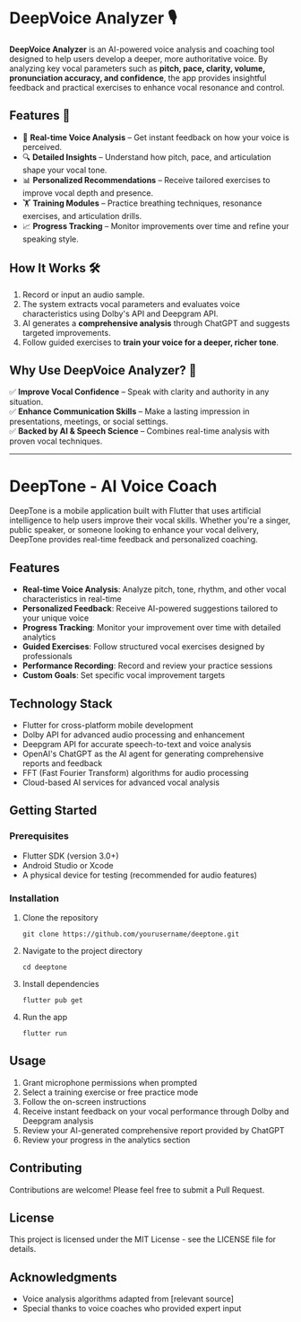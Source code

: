 # **DeepVoice Analyzer** 🎙️  

**DeepVoice Analyzer** is an AI-powered voice analysis and coaching tool designed to help users develop a deeper, more authoritative voice. By analyzing key vocal parameters such as **pitch, pace, clarity, volume, pronunciation accuracy, and confidence**, the app provides insightful feedback and practical exercises to enhance vocal resonance and control.  

## **Features** 🚀  

- 🎤 **Real-time Voice Analysis** – Get instant feedback on how your voice is perceived.  
- 🔍 **Detailed Insights** – Understand how pitch, pace, and articulation shape your vocal tone.  
- 📊 **Personalized Recommendations** – Receive tailored exercises to improve vocal depth and presence.  
- 🏋️ **Training Modules** – Practice breathing techniques, resonance exercises, and articulation drills.  
- 📈 **Progress Tracking** – Monitor improvements over time and refine your speaking style.  

## **How It Works** 🛠️  

1. Record or input an audio sample.  
2. The system extracts vocal parameters and evaluates voice characteristics using Dolby's API and Deepgram API.  
3. AI generates a **comprehensive analysis** through ChatGPT and suggests targeted improvements.  
4. Follow guided exercises to **train your voice for a deeper, richer tone**.  

## **Why Use DeepVoice Analyzer?** 🤔  

✅ **Improve Vocal Confidence** – Speak with clarity and authority in any situation.  
✅ **Enhance Communication Skills** – Make a lasting impression in presentations, meetings, or social settings.  
✅ **Backed by AI & Speech Science** – Combines real-time analysis with proven vocal techniques.  

---

# DeepTone - AI Voice Coach

DeepTone is a mobile application built with Flutter that uses artificial intelligence to help users improve their vocal skills. Whether you're a singer, public speaker, or someone looking to enhance your vocal delivery, DeepTone provides real-time feedback and personalized coaching.

## Features

- **Real-time Voice Analysis**: Analyze pitch, tone, rhythm, and other vocal characteristics in real-time
- **Personalized Feedback**: Receive AI-powered suggestions tailored to your unique voice
- **Progress Tracking**: Monitor your improvement over time with detailed analytics
- **Guided Exercises**: Follow structured vocal exercises designed by professionals
- **Performance Recording**: Record and review your practice sessions
- **Custom Goals**: Set specific vocal improvement targets

## Technology Stack

- Flutter for cross-platform mobile development
- Dolby API for advanced audio processing and enhancement
- Deepgram API for accurate speech-to-text and voice analysis
- OpenAI's ChatGPT as the AI agent for generating comprehensive reports and feedback
- FFT (Fast Fourier Transform) algorithms for audio processing
- Cloud-based AI services for advanced vocal analysis

## Getting Started

### Prerequisites

- Flutter SDK (version 3.0+)
- Android Studio or Xcode
- A physical device for testing (recommended for audio features)

### Installation

1. Clone the repository
   ```
   git clone https://github.com/yourusername/deeptone.git
   ```
2. Navigate to the project directory
   ```
   cd deeptone
   ```
3. Install dependencies
   ```
   flutter pub get
   ```
4. Run the app
   ```
   flutter run
   ```

## Usage

1. Grant microphone permissions when prompted
2. Select a training exercise or free practice mode
3. Follow the on-screen instructions
4. Receive instant feedback on your vocal performance through Dolby and Deepgram analysis
5. Review your AI-generated comprehensive report provided by ChatGPT
6. Review your progress in the analytics section

## Contributing

Contributions are welcome! Please feel free to submit a Pull Request.

## License

This project is licensed under the MIT License - see the LICENSE file for details.

## Acknowledgments

- Voice analysis algorithms adapted from [relevant source]
- Special thanks to voice coaches who provided expert input
